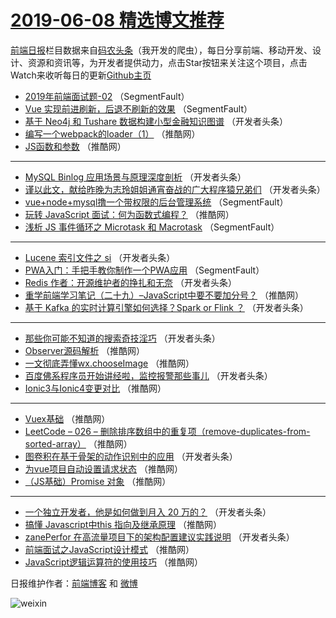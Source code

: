 # [2019-06-08 精选博文推荐](https://toutiao.qdkfweb.cn/date/2019/06/08)

[前端日报](https://qdkfweb.cn/c/news)栏目数据来自[码农头条](https://toutiao.qdkfweb.cn/)（我开发的爬虫），每日分享前端、移动开发、设计、资源和资讯等，为开发者提供动力，点击Star按钮来关注这个项目，点击Watch来收听每日的更新[Github主页](https://github.com/kujian/frontendDaily)
* [2019年前端面试题-02](https://toutiao.qdkfweb.cn/114248.html) （SegmentFault）
* [Vue 实现前进刷新，后退不刷新的效果](https://toutiao.qdkfweb.cn/114244.html) （SegmentFault）
* [基于 Neo4j 和 Tushare 数据构建小型金融知识图谱](https://toutiao.qdkfweb.cn/114257.html) （开发者头条）
* [编写一个webpack的loader（1）](https://toutiao.qdkfweb.cn/114303.html) （推酷网）
* [JS函数和参数](https://toutiao.qdkfweb.cn/114293.html) （推酷网）

***
* [MySQL Binlog 应用场景与原理深度剖析](https://toutiao.qdkfweb.cn/114253.html) （开发者头条）
* [谨以此文，献给昨晚为志玲姐姐通宵奋战的广大程序猿兄弟们](https://toutiao.qdkfweb.cn/114254.html) （开发者头条）
* [vue+node+mysql撸一个带权限的后台管理系统](https://toutiao.qdkfweb.cn/114245.html) （SegmentFault）
* [玩转 JavaScript 面试：何为函数式编程？](https://toutiao.qdkfweb.cn/114308.html) （推酷网）
* [浅析 JS 事件循环之 Microtask 和 Macrotask](https://toutiao.qdkfweb.cn/114246.html) （SegmentFault）

***
* [Lucene 索引文件之 si](https://toutiao.qdkfweb.cn/114269.html) （开发者头条）
* [PWA入门：手把手教你制作一个PWA应用](https://toutiao.qdkfweb.cn/114247.html) （SegmentFault）
* [Redis 作者：开源维护者的挣扎和无奈](https://toutiao.qdkfweb.cn/114258.html) （开发者头条）
* [重学前端学习笔记（二十九）&#8211;JavaScript中要不要加分号？](https://toutiao.qdkfweb.cn/114310.html) （推酷网）
* [基于 Kafka 的实时计算引擎如何选择？Spark or Flink ？](https://toutiao.qdkfweb.cn/114261.html) （开发者头条）

***
* [那些你可能不知道的搜索奇技淫巧](https://toutiao.qdkfweb.cn/114263.html) （开发者头条）
* [Observer源码解析](https://toutiao.qdkfweb.cn/114294.html) （推酷网）
* [一文彻底弄懂wx.chooseImage](https://toutiao.qdkfweb.cn/114305.html) （推酷网）
* [百度佛系程序员开始讲经啦，监控报警那些事儿](https://toutiao.qdkfweb.cn/114264.html) （开发者头条）
* [Ionic3与Ionic4变更对比](https://toutiao.qdkfweb.cn/114338.html) （推酷网）

***
* [Vuex基础](https://toutiao.qdkfweb.cn/114295.html) （推酷网）
* [LeetCode &#8211; 026 &#8211; 删除排序数组中的重复项（remove-duplicates-from-sorted-array）](https://toutiao.qdkfweb.cn/114306.html) （推酷网）
* [图卷积在基于骨架的动作识别中的应用](https://toutiao.qdkfweb.cn/114265.html) （开发者头条）
* [为vue项目自动设置请求状态](https://toutiao.qdkfweb.cn/114339.html) （推酷网）
* [（JS基础）Promise 对象](https://toutiao.qdkfweb.cn/114296.html) （推酷网）

***
* [一个独立开发者，他是如何做到月入 20 万的？](https://toutiao.qdkfweb.cn/114255.html) （开发者头条）
* [搞懂 Javascript中this 指向及继承原理](https://toutiao.qdkfweb.cn/114307.html) （推酷网）
* [zanePerfor 在高流量项目下的架构配置建议实践说明](https://toutiao.qdkfweb.cn/114266.html) （开发者头条）
* [前端面试之JavaScript设计模式](https://toutiao.qdkfweb.cn/114340.html) （推酷网）
* [JavaScript逻辑运算符的使用技巧](https://toutiao.qdkfweb.cn/114297.html) （推酷网）

日报维护作者：[前端博客](https://qdkfweb.cn/) 和 [微博](https://qdkfweb.cn/go/weibo)

![weixin](https://user-images.githubusercontent.com/3055447/38468989-651132ac-3b80-11e8-8e6b-15122322a9d7.png)
